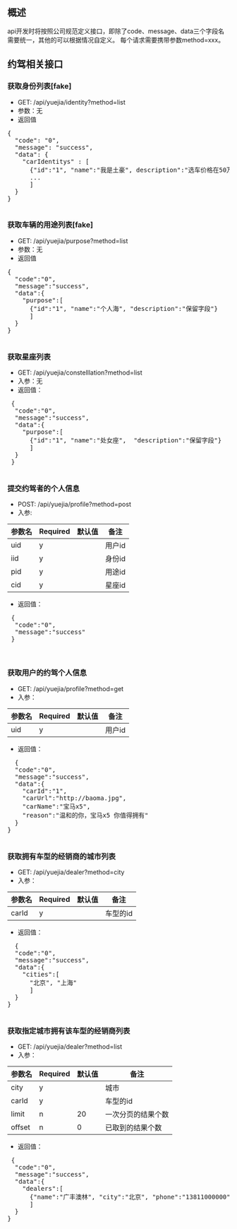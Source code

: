 ## 概述

api开发时将按照公司规范定义接口，即除了code、message、data三个字段名需要统一，其他的可以根据情况自定义。
每个请求需要携带参数method=xxx。

## 约驾相关接口

### 获取身份列表[fake]
 * GET: /api/yuejia/identity?method=list
 * 参数：无
 * 返回值
 <pre>
{
  "code": "0",
  "message": "success",
  "data": {
    "carIdentitys" : [
      {"id":"1", "name":"我是土豪", description":"选车价格在50万以上"},
      ...
      ]
  }
}
 </pre>
 
### 获取车辆的用途列表[fake]
 * GET: /api/yuejia/purpose?method=list
 * 参数：无
 * 返回值
  <pre>
{
  "code":"0",
  "message":"success",
  "data":{
    "purpose":[
      {"id":"1", "name":"个人海", "description":"保留字段"}
      ]
  }
}
  </pre>

### 获取星座列表
 * GET: /api/yuejia/constelllation?method=list
 * 入参：无
 * 返回值：
 <pre>
 {
  "code":"0",
  "message":"success",
  "data":{
    "purpose":[
      {"id":"1", "name":"处女座",  "description":"保留字段"}
      ]
  }
 }
 </pre>
 
### 提交约驾者的个人信息
 * POST: /api/yuejia/profile?method=post
 * 入参: 
 
| 参数名 | Required | 默认值 | 备注 |
| ----- | ----- | ----- | ----- |
| uid | y |  | 用户id |
| iid | y |  | 身份id |
| pid | y |  | 用途id |
| cid | y |  | 星座id |

 * 返回值：
 <pre>
 {
  "code":"0",
  "message":"success"
 }
 
 </pre>
 
### 获取用户的约驾个人信息
 * GET: /api/yuejia/profile?method=get
 * 入参：
   
| 参数名 | Required | 默认值 | 备注 |
| ----- | ----- | ----- | ----- |
| uid | y |  | 用户id |

 * 返回值：
 <pre>
  {
  "code":"0",
  "message":"success",
  "data":{
    "carId":"1",
    "carUrl":"http://baoma.jpg",
    "carName":"宝马x5",
    "reason":"温和的你，宝马x5 你值得拥有"
  }
}
 </pre>
 
### 获取拥有车型的经销商的城市列表
 * GET: /api/yuejia/dealer?method=city
 * 入参：
     
| 参数名 | Required | 默认值 | 备注 |
| ----- | ----- | ----- | ----- |
| carId | y |  | 车型的id |

 * 返回值：
 <pre>
  {
  "code":"0",
  "message":"success",
  "data":{
    "cities":[
      "北京", "上海"
      ]
  }
}
 </pre>
 
### 获取指定城市拥有该车型的经销商列表
 * GET: /api/yuejia/dealer?method=list
 * 入参：

| 参数名 | Required | 默认值 | 备注 |
| ----- | ----- | ----- | ----- |
| city | y |  | 城市 |
| carId | y |  | 车型的id |
| limit | n | 20 | 一次分页的结果个数 |
| offset| n | 0 | 已取到的结果个数 |

 * 返回值：
 <pre>
 {
  "code":"0",
  "message":"success",
  "data":{
    "dealers":[
      {"name":"广丰澳林", "city":"北京", "phone":"13811000000", "address":"望京xxx"}
      ]
  }
}
 </pre>

